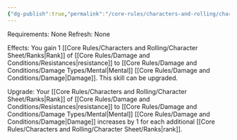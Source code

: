 ```yaml
---
{"dg-publish":true,"permalink":"/core-rules/characters-and-rolling/character-sheet/skills-and-flaws/skill-list/intelect/rank-1/mental-resistance/"}
---
```


Requirements: None
Refresh: None

Effects:
You gain 1 [[Core Rules/Characters and Rolling/Character Sheet/Ranks\|Rank]] of [[Core Rules/Damage and Conditions/Resistances\|resistance]] to [[Core Rules/Damage and Conditions/Damage Types/Mental\|Mental]] [[Core Rules/Damage and Conditions/Damage\|Damage]].
This skill can be upgraded.

Upgrade:
Your [[Core Rules/Characters and Rolling/Character Sheet/Ranks\|Rank]] of [[Core Rules/Damage and Conditions/Resistances\|resistance]] to [[Core Rules/Damage and Conditions/Damage Types/Mental\|Mental]] [[Core Rules/Damage and Conditions/Damage\|Damage]] increases by 1 for each additional [[Core Rules/Characters and Rolling/Character Sheet/Ranks\|rank]].


